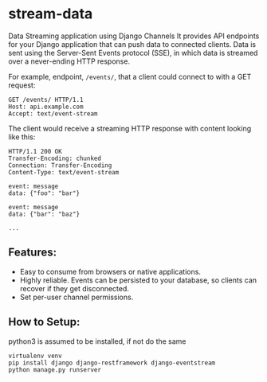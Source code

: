 # stream-data
Data Streaming application using Django Channels
It provides API endpoints for your Django application that can push data to connected clients. Data is sent using the Server-Sent Events protocol (SSE), in which data is streamed over a never-ending HTTP response.

For example, endpoint, `/events/`, that a client could connect to with a GET request:

```http
GET /events/ HTTP/1.1
Host: api.example.com
Accept: text/event-stream
```

The client would receive a streaming HTTP response with content looking like this:

```http
HTTP/1.1 200 OK
Transfer-Encoding: chunked
Connection: Transfer-Encoding
Content-Type: text/event-stream

event: message
data: {"foo": "bar"}

event: message
data: {"bar": "baz"}

...
```

## Features:

* Easy to consume from browsers or native applications.
* Highly reliable. Events can be persisted to your database, so clients can recover if they get disconnected.
* Set per-user channel permissions.

## How to Setup:
python3 is assumed to be installed, if not do the same
```
virtualenv venv
pip install django django-restframework django-eventstream
python manage.py runserver
```
